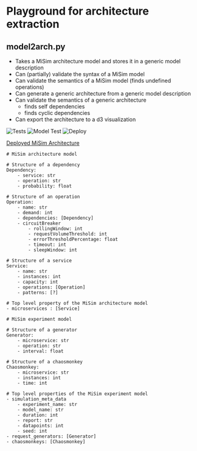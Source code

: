 # Playground for architecture extraction

## model2arch.py
- Takes a MiSim architecture model and stores it in a generic model description
- Can (partially) validate the syntax of a MiSim model  
- Can validate the semantics of a MiSim model (finds undefined operations) 
- Can generate a generic architecture from a generic model description 
- Can validate the semantics of a generic architecture 
    - finds self dependencies 
    - finds cyclic dependencies 
- Can export the architecture to a d3 visualization

![Tests](https://github.com/Cambio-Project/architecture-playground/workflows/Tests/badge.svg)
![Model Test](https://github.com/Cambio-Project/architecture-playground/workflows/Model%20Tests/badge.svg)
![Deploy](https://github.com/Cambio-Project/architecture-playground/workflows/Deploy/badge.svg)


[Deployed MiSim Architecture](https://cambio-project.github.io/architecture-playground/graph.html)

```
# MiSim architecture model

# Structure of a dependency
Dependency:
    - service: str
    - operation: str
    - probability: float

# Structure of an operation
Operation:
    - name: str
    - demand: int
    - dependencies: [Dependency]
    - circuitBreaker
        - rollingWindow: int
        - requestVolumeThreshold: int
        - errorThresholdPercentage: float
        - timeout: int
        - sleepWindow: int

# Structure of a service
Service:
    - name: str
    - instances: int
    - capacity: int
    - operations: [Operation]
    - patterns: [?]

# Top level property of the MiSim architecture model
- microservices : [Service]
```

```
# MiSim experiment model

# Structure of a generator
Generator:
    - microservice: str
    - operation: str
    - interval: float

# Structure of a chaosmonkey
Chaosmonkey:
    - microservice: str
    - instances: int
    - time: int

# Top level properties of the MiSim experiment model
- simulation_meta_data
    - experiment_name: str
    - model_name: str
    - duration: int
    - report: str
    - datapoints: int
    - seed: int
- request_generators: [Generator]
- chaosmonkeys: [Chaosmonkey]
```
